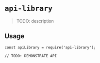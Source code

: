 # `api-library`

> TODO: description

## Usage

```
const apiLibrary = require('api-library');

// TODO: DEMONSTRATE API
```
